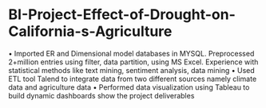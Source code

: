 # BI-Project-Effect-of-Drought-on-California-s-Agriculture

•	Imported ER and Dimensional model databases in MYSQL. Preprocessed 2+million entries using filter, data partition, using MS Excel. Experience with statistical methods like text mining, sentiment analysis, data mining 
•	Used ETL tool Talend to integrate data from two different sources namely climate data and agriculture data
•	Performed data visualization using Tableau to build dynamic dashboards show the project deliverables 
